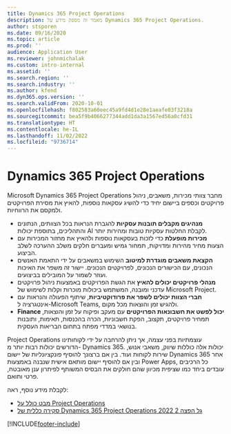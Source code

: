 ```yaml
---
title: Dynamics 365 Project Operations
description: מאמר זה מספק מידע על Dynamics 365 Project Operations.
author: stsporen
ms.date: 09/16/2020
ms.topic: article
ms.prod: ''
audience: Application User
ms.reviewer: johnmichalak
ms.custom: intro-internal
ms.assetid: ''
ms.search.region: ''
ms.search.industry: ''
ms.author: kfend
ms.dyn365.ops.version: ''
ms.search.validFrom: 2020-10-01
ms.openlocfilehash: f802583a60eec45a9fd4d1e28e1aeafe03f3218a
ms.sourcegitcommit: bea5f9b4066277344add1da3a1567ed56a0cfd31
ms.translationtype: HT
ms.contentlocale: he-IL
ms.lasthandoff: 11/02/2022
ms.locfileid: "9736714"
---
```

# <a name="dynamics-365-project-operations"></a>Dynamics 365 Project Operations

Microsoft Dynamics 365 Project Operations מחבר צוותי מכירות, משאבים, ניהול פרויקטים וכספים ביישום יחיד כדי להשיג עסקאות נוספות, להאיץ את מסירת הפרויקטים ולמקסם את הרווחיות.

-   **מנהיגים מקבלים תובנות עסקיות** להגברת הנראות בכל הצוותים, הנתונים והתהליכים, בתוספת יכולות AI לקבלת החלטות עסקיות טובות ומהירות יותר.
-   **מכירות מופעלת** כדי לזכות בעסקאות נוספות ולהאיץ את מחזור המכירות עם הצעות מחיר מהירות ומדויקות, תמחור גמיש ומעברים חלקים משלב ההערכה לשלב הביצוע.
-   **הקצאת משאבים מוגדרת למיטוב** השימוש במשאבים על ידי התאמת האנשים הנכונים, עם הכישורים הנכונים, לפרויקטים הנכונים. יישור זה משפר את האיכות ועוזר לשמור על המובילים בביצועים.
-   **מנהלי פרויקטים יכולים להאיץ** את הגשת הפרויקטים באמצעות ניהול פרויקטים עדכני ומובנה, המשתמש ביכולות מוכרות וקלות לשימוש של Microsoft Project.
-   **חברי הצוות יכולים לשפר את פרודוקטיביות**, שיתוף הפעולה והנראות עם אינטגרציה ל-Microsoft Teams, ולהגיש זמן והוצאות מכל מקום.
-   **Finance יכול לפשט את חשבונאות הפרויקטים** עם מעקב ופיקוח על זמן והוצאות, תמחיר פרויקטים, תקצוב, הפקת חשבוניות, הכרה בהכנסות, תאימות, ותובנות בנושאי במדדי מפתח בתחום הבריאות העסקית.

Project Operations עוצמתיות בפני עצמה, אך ניתן להרחבה על ידי לקוחותינו הדורשים יכולות רבות יותר מ- Dynamics 365. יכולות אלה כוללות שיווק, משאבי אנוש, שירות לקוחות ועוד. בין אם ברצונך להוסיף פונקציונליות של יישום Dynamics 365 אחר ובין אם להוסיף יישום מותאם אישית שנבנה באמצעות Power Apps, כל הרכיבים עובדים ביחד כמו שציפית מכיוון שהם חולקים את הבסיס המשותף לפיתרון ענן מאובטח, פרטי ותואם.

לקבלת מידע נוסף, ראה:

- [מבט כולל על Project Operations](https://dynamics.microsoft.com/en-us/project-operations/overview/)
- [סקירה כללית של Dynamics 365 Project Operations 2022 ‏‫גל הפצה 2](/dynamics365-release-plan/2022wave2/finance-operations/dynamics365-project-operations/)


[!INCLUDE[footer-include](includes/footer-banner.md)]
